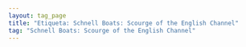 ```yaml
---
layout: tag_page
title: "Etiqueta: Schnell Boats: Scourge of the English Channel"
tag: "Schnell Boats: Scourge of the English Channel"
---
```

